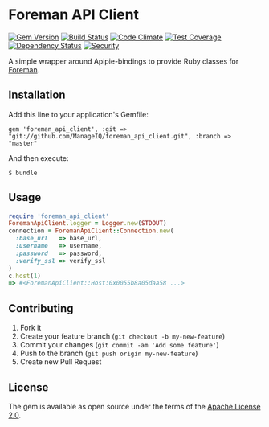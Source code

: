 # Foreman API Client

[![Gem Version](https://badge.fury.io/rb/foreman_api_client.svg)](http://badge.fury.io/rb/foreman_api_client)
[![Build Status](https://travis-ci.org/ManageIQ/foreman_api_client.svg)](https://travis-ci.org/ManageIQ/foreman_api_client)
[![Code Climate](https://codeclimate.com/github/ManageIQ/foreman_api_client/badges/gpa.svg)](https://codeclimate.com/github/ManageIQ/foreman_api_client)
[![Test Coverage](https://codeclimate.com/github/ManageIQ/foreman_api_client/badges/coverage.svg)](https://codeclimate.com/github/ManageIQ/foreman_api_client/coverage)
[![Dependency Status](https://gemnasium.com/ManageIQ/foreman_api_client.svg)](https://gemnasium.com/ManageIQ/foreman_api_client)
[![Security](https://hakiri.io/github/ManageIQ/foreman_api_client/master.svg)](https://hakiri.io/github/ManageIQ/foreman_api_client/master)

A simple wrapper around Apipie-bindings to provide Ruby classes for [Foreman](https://theforeman.org/).

## Installation

Add this line to your application's Gemfile:

    gem 'foreman_api_client', :git => "git://github.com/ManageIQ/foreman_api_client.git", :branch => "master"

And then execute:

    $ bundle

## Usage

```ruby
require 'foreman_api_client'
ForemanApiClient.logger = Logger.new(STDOUT)
connection = ForemanApiClient::Connection.new(
  :base_url   => base_url,
  :username   => username,
  :password   => password,
  :verify_ssl => verify_ssl
)
c.host(1)
=> #<ForemanApiClient::Host:0x0055b8a05daa58 ...>
```

## Contributing

1. Fork it
2. Create your feature branch (`git checkout -b my-new-feature`)
3. Commit your changes (`git commit -am 'Add some feature'`)
4. Push to the branch (`git push origin my-new-feature`)
5. Create new Pull Request

## License

The gem is available as open source under the terms of the [Apache License 2.0](https://opensource.org/licenses/Apache-2.0).
